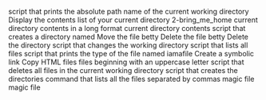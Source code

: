 script that prints the absolute path name of the current working directory
Display the contents list of your current directory
2-bring_me_home
current directory contents in a long format
current directory contents
script that creates a directory named
Move the file betty
Delete the file betty
Delete the directory
script that changes the working directory
script that lists all files
script that prints the type of the file named iamafile
Create a symbolic link
Copy HTML files
files beginning with an uppercase letter
script that deletes all files in the current working directory
script that creates the directories
command that lists all the files separated by commas
magic file
magic file
